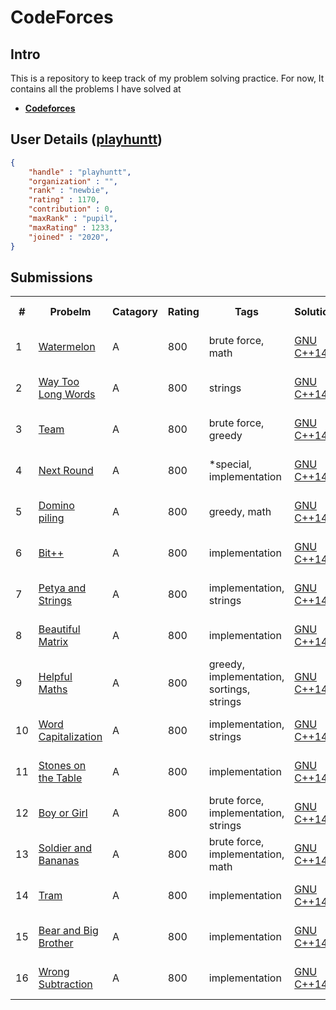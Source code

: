 # CodeForces

## Intro

This is a repository to keep track of my problem solving practice.
For now, It contains all the problems I have solved at 
- **[Codeforces](https://codeforces.com/)** 

## User Details ([playhuntt](https://codeforces.com/profile/playhuntt))

```.json
{
	"handle" : "playhuntt",
	"organization" : "",
	"rank" : "newbie",
	"rating" : 1170,
	"contribution" : 0,
	"maxRank" : "pupil",
	"maxRating" : 1233,
	"joined" : "2020",
}

```
## Submissions 

<table align="center" border = "0px" cellpadding ="2px" cellspacing ="2px" >
<tr><th>#</th><th>Probelm</th><th>Catagory</th><th>Rating</th><th>Tags</th><th>Solution</th><th>Submission Time</th></tr>
<tr><td>1</td><td><a href=https://codeforces.com/contest/4/problem/A>Watermelon</a></td><td>A</td><td>800</td><td>brute force, math</td><td><a href=https://codeforces.com/contest/4/submission/89632387>GNU C++14</a></td><td>12 August 2020 13:25:35</td></tr>
<tr><td>2</td><td><a href=https://codeforces.com/contest/71/problem/A>Way Too Long Words</a></td><td>A</td><td>800</td><td>strings</td><td><a href=https://codeforces.com/contest/71/submission/89633453>GNU C++14</a></td><td>12 August 2020 13:43:28</td></tr>
<tr><td>3</td><td><a href=https://codeforces.com/contest/231/problem/A>Team</a></td><td>A</td><td>800</td><td>brute force, greedy</td><td><a href=https://codeforces.com/contest/231/submission/89633753>GNU C++14</a></td><td>12 August 2020 13:47:51</td></tr>
<tr><td>4</td><td><a href=https://codeforces.com/contest/158/problem/A>Next Round</a></td><td>A</td><td>800</td><td>*special, implementation</td><td><a href=https://codeforces.com/contest/158/submission/89635132>GNU C++14</a></td><td>12 August 2020 14:09:15</td></tr>
<tr><td>5</td><td><a href=https://codeforces.com/contest/50/problem/A>Domino piling</a></td><td>A</td><td>800</td><td>greedy, math</td><td><a href=https://codeforces.com/contest/50/submission/89635749>GNU C++14</a></td><td>12 August 2020 14:18:40</td></tr>
<tr><td>6</td><td><a href=https://codeforces.com/contest/282/problem/A>Bit++</a></td><td>A</td><td>800</td><td>implementation</td><td><a href=https://codeforces.com/contest/282/submission/89636802>GNU C++14</a></td><td>12 August 2020 14:34:14</td></tr>
<tr><td>7</td><td><a href=https://codeforces.com/contest/112/problem/A>Petya and Strings</a></td><td>A</td><td>800</td><td>implementation, strings</td><td><a href=https://codeforces.com/contest/112/submission/89637379>GNU C++14</a></td><td>12 August 2020 14:43:31</td></tr>
<tr><td>8</td><td><a href=https://codeforces.com/contest/263/problem/A>Beautiful Matrix</a></td><td>A</td><td>800</td><td>implementation</td><td><a href=https://codeforces.com/contest/263/submission/89638559>GNU C++14</a></td><td>12 August 2020 15:01:26</td></tr>
<tr><td>9</td><td><a href=https://codeforces.com/contest/339/problem/A>Helpful Maths</a></td><td>A</td><td>800</td><td>greedy, implementation, sortings, strings</td><td><a href=https://codeforces.com/contest/339/submission/89639470>GNU C++14</a></td><td>12 August 2020 15:14:45</td></tr>
<tr><td>10</td><td><a href=https://codeforces.com/contest/281/problem/A>Word Capitalization</a></td><td>A</td><td>800</td><td>implementation, strings</td><td><a href=https://codeforces.com/contest/281/submission/89639835>GNU C++14</a></td><td>12 August 2020 15:20:21</td></tr>
<tr><td>11</td><td><a href=https://codeforces.com/contest/266/problem/A>Stones on the Table</a></td><td>A</td><td>800</td><td>implementation</td><td><a href=https://codeforces.com/contest/266/submission/89643613>GNU C++14</a></td><td>12 August 2020 16:20:30</td></tr>
<tr><td>12</td><td><a href=https://codeforces.com/contest/236/problem/A>Boy or Girl</a></td><td>A</td><td>800</td><td>brute force, implementation, strings</td><td><a href=https://codeforces.com/contest/236/submission/89644400>GNU C++14</a></td><td>12 August 2020 16:32:15</td></tr>
<tr><td>13</td><td><a href=https://codeforces.com/contest/546/problem/A>Soldier and Bananas</a></td><td>A</td><td>800</td><td>brute force, implementation, math</td><td><a href=https://codeforces.com/contest/546/submission/89644966>GNU C++14</a></td><td>12 August 2020 16:40:37</td></tr>
<tr><td>14</td><td><a href=https://codeforces.com/contest/116/problem/A>Tram</a></td><td>A</td><td>800</td><td>implementation</td><td><a href=https://codeforces.com/contest/116/submission/89737207>GNU C++14</a></td><td>13 August 2020 00:15:16</td></tr>
<tr><td>15</td><td><a href=https://codeforces.com/contest/791/problem/A>Bear and Big Brother</a></td><td>A</td><td>800</td><td>implementation</td><td><a href=https://codeforces.com/contest/791/submission/89739999>GNU C++14</a></td><td>13 August 2020 00:59:14</td></tr>
<tr><td>16</td><td><a href=https://codeforces.com/contest/977/problem/A>Wrong Subtraction</a></td><td>A</td><td>800</td><td>implementation</td><td><a href=https://codeforces.com/contest/977/submission/89740150>GNU C++14</a></td><td>13 August 2020 01:01:46</td></tr>
</table>
